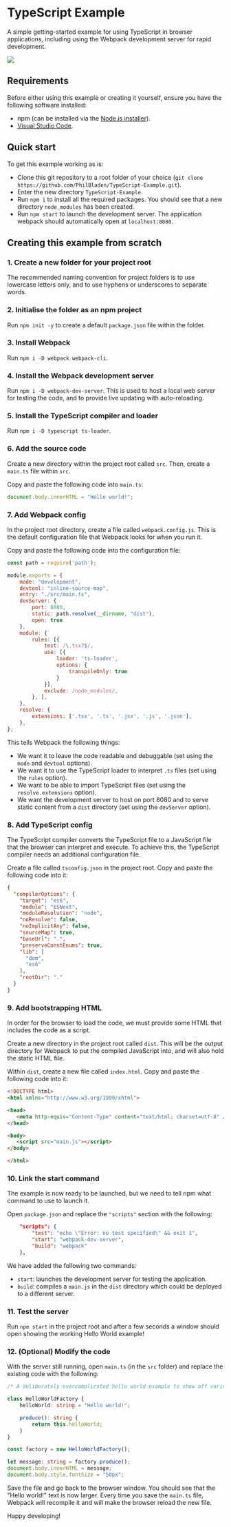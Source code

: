 # TypeScript Example
A simple getting-started example for using TypeScript in browser applications, including using the Webpack development server for rapid development.

![](/docs/HelloWorld.png)

## Requirements
Before either using this example or creating it yourself, ensure you have the following software installed:
 - npm (can be installed via the [Node.js installer](https://nodejs.org/en/download/)).
 - [Visual Studio Code](https://code.visualstudio.com/).

## Quick start
To get this example working as is:
 - Clone this git repository to a root folder of your choice (`git clone https://github.com/PhilBladen/TypeScript-Example.git`).
 - Enter the new directory `TypeScript-Example`.
 - Run `npm i` to install all the required packages. You should see that a new directory `node_modules` has been created.
 - Run `npm start` to launch the development server. The application webpack should automatically open at `localhost:8080`.

## Creating this example from scratch
### 1. Create a new folder for your project root
The recommended naming convention for project folders is to use lowercase letters only, and to use hyphens or underscores to separate words.

### 2. Initialise the folder as an npm project
Run `npm init -y` to create a default `package.json` file within the folder.

### 3. Install Webpack
Run `npm i -D webpack webpack-cli`.

### 4. Install the Webpack development server
Run `npm i -D webpack-dev-server`.
This is used to host a local web server for testing the code, and to provide live updating with auto-reloading.

### 5. Install the TypeScript compiler and loader
Run `npm i -D typescript ts-loader`.

### 6. Add the source code
Create a new directory within the project root called `src`. Then, create a `main.ts` file within `src`.

Copy and paste the following code into `main.ts`:
```typescript
document.body.innerHTML = "Hello world!";
```

### 7. Add Webpack config
In the project root directory, create a file called `webpack.config.js`. This is the default configuration file that Webpack looks for when you run it.

Copy and paste the following code into the configuration file:
```javascript
const path = require('path');

module.exports = {
    mode: "development",
    devtool: "inline-source-map",
    entry: "./src/main.ts",
    devServer: {
        port: 8080,
        static: path.resolve(__dirname, "dist"),
        open: true
    },
    module: {
        rules: [{
            test: /\.tsx?$/,
            use: [{
                loader: 'ts-loader',
                options: {
                    transpileOnly: true
                }
            }],
            exclude: /node_modules/,
        }, ],
    },
    resolve: {
        extensions: ['.tsx', '.ts', '.jsx', '.js', '.json'],
    },
};
```

This tells Webpack the following things:
 - We want it to leave the code readable and debuggable (set using the `mode` and `devtool` options).
 - We want it to use the TypeScript loader to interpret `.ts` files (set using the `rules` option).
 - We want to be able to import TypeScript files (set using the `resolve.extensions` option).
 - We want the development server to host on port 8080 and to serve static content from a `dist` directory (set using the `devServer` option).

 ### 8. Add TypeScript config
The TypeScript compiler converts the TypeScript file to a JavaScript file that the browser can interpret and execute. To achieve this, the TypeScript compiler needs an additional configuration file.

Create a file called `tsconfig.json` in the project root. Copy and paste the following code into it:
```json
{
  "compilerOptions": {
    "target": "es6",
    "module": "ESNext",
    "moduleResolution": "node",
    "noResolve": false,
    "noImplicitAny": false,
    "sourceMap": true,
    "baseUrl": ".",
    "preserveConstEnums": true,
    "lib": [
      "dom",
      "es6"
    ],
    "rootDir": "."
  }
}
```

 ### 9. Add bootstrapping HTML
 In order for the browser to load the code, we must provide some HTML that includes the code as a script.

 Create a new directory in the project root called `dist`. This will be the output directory for Webpack to put the compiled JavaScript into, and will also hold the static HTML file.

 Within `dist`, create a new file called `index.html`. Copy and paste the following code into it:
 ```html
 <!DOCTYPE html>
<html xmlns="http://www.w3.org/1999/xhtml">

<head>
    <meta http-equiv="Content-Type" content="text/html; charset=utf-8" />
</head>

<body>
    <script src="main.js"></script>
</body>

</html>
 ```

### 10. Link the start command
The example is now ready to be launched, but we need to tell npm what command to use to launch it.

Open `package.json` and replace the `"scripts"` section with the following:
```json
    "scripts": {
        "test": "echo \"Error: no test specified\" && exit 1",
        "start": "webpack-dev-server",
        "build": "webpack"
    },
```

We have added the following two commands:
 - `start`: launches the development server for testing the application.
 - `build`: compiles a `main.js` in the `dist` directory which could be deployed to a different server.

### 11. Test the server
Run `npm start` in the project root and after a few seconds a window should open showing the working Hello World example!

### 12. (Optional) Modify the code
With the server still running, open `main.ts` (in the `src` folder) and replace the existing code with the following:
```typescript
/* A deliberately overcomplicated hello world example to show off various uses of types. */

class HelloWorldFactory {
    helloWorld: string = "Hello world!";

    produce(): string {
        return this.helloWorld;
    }
}

const factory = new HelloWorldFactory();

let message: string = factory.produce();
document.body.innerHTML = message;
document.body.style.fontSize = "50px";
```

Save the file and go back to the browser window. You should see that the "Hello world!" text is now larger. Every time you save the `main.ts` file, Webpack will recompile it and will make the browser reload the new file.

Happy developing!